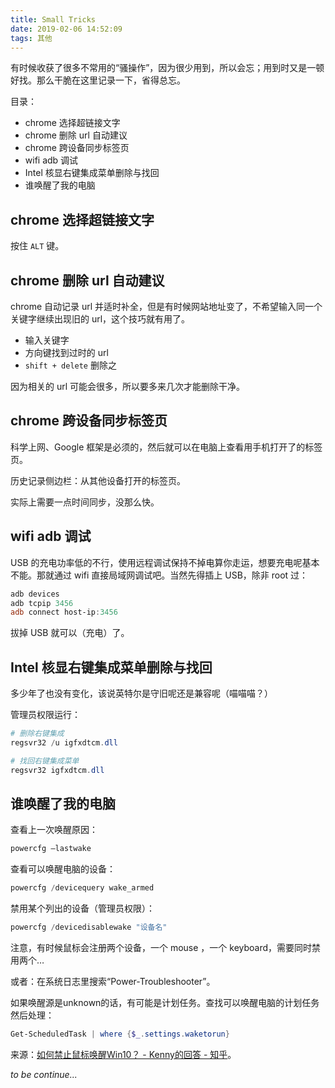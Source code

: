 ```yaml
---
title: Small Tricks
date: 2019-02-06 14:52:09
tags: 其他
---
```


有时候收获了很多不常用的“骚操作”，因为很少用到，所以会忘；用到时又是一顿好找。那么干脆在这里记录一下，省得总忘。

目录：

- chrome 选择超链接文字
- chrome 删除 url 自动建议
- chrome 跨设备同步标签页
- wifi adb 调试
- Intel 核显右键集成菜单删除与找回
- 谁唤醒了我的电脑

<!--more-->

## chrome 选择超链接文字

按住 `ALT` 键。



## chrome 删除 url 自动建议

chrome 自动记录 url 并适时补全，但是有时候网站地址变了，不希望输入同一个关键字继续出现旧的 url，这个技巧就有用了。

- 输入关键字
- 方向键找到过时的 url
- `shift + delete` 删除之

因为相关的 url 可能会很多，所以要多来几次才能删除干净。



## chrome 跨设备同步标签页

科学上网、Google 框架是必须的，然后就可以在电脑上查看用手机打开了的标签页。

历史记录侧边栏：从其他设备打开的标签页。

实际上需要一点时间同步，没那么快。



## wifi adb 调试

USB 的充电功率低的不行，使用远程调试保持不掉电算你走运，想要充电呢基本不能。那就通过 wifi 直接局域网调试吧。当然先得插上 USB，除非 root 过：

```powershell
adb devices
adb tcpip 3456
adb connect host-ip:3456
```

拔掉 USB 就可以（充电）了。



## Intel 核显右键集成菜单删除与找回

多少年了也没有变化，该说英特尔是守旧呢还是兼容呢（喵喵喵？）

管理员权限运行：

```powershell
# 删除右键集成
regsvr32 /u igfxdtcm.dll

# 找回右键集成菜单
regsvr32 igfxdtcm.dll
```



## 谁唤醒了我的电脑

查看上一次唤醒原因：

```powershell
powercfg –lastwake
```

查看可以唤醒电脑的设备：

```powershell
powercfg /devicequery wake_armed
```

禁用某个列出的设备（管理员权限）：

```powershell
powercfg /devicedisablewake "设备名"
```

注意，有时候鼠标会注册两个设备，一个 mouse ，一个 keyboard，需要同时禁用两个…

或者：在系统日志里搜索“Power-Troubleshooter”。

如果唤醒源是unknown的话，有可能是计划任务。查找可以唤醒电脑的计划任务然后处理：

```powershell
Get-ScheduledTask | where {$_.settings.waketorun}
```

来源：[如何禁止鼠标唤醒Win10？ - Kenny的回答 - 知乎](https://www.zhihu.com/question/48154015/answer/162508741)。



*to be continue...*